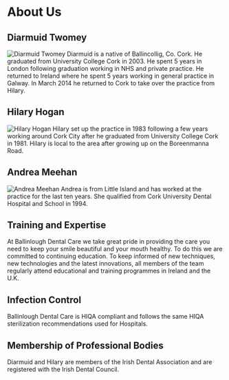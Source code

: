 # About Us

## Diarmuid Twomey

![Diarmuid Twomey][dt]
Diarmuid is a native of Ballincollig, Co. Cork. He graduated from University
College Cork in 2003. He spent 5 years in London following graduation working
in NHS and private practice. He returned to Ireland where he spent 5 years
working in general practice in Galway. In March 2014 he returned to Cork to
take over the practice from Hilary.

## Hilary Hogan

![Hilary Hogan][hh]
Hilary set up the practice in 1983 following a few years working around Cork
City after he graduated from University College Cork in 1981. Hilary is local
to the area after growing up on the Boreenmanna Road.

## Andrea Meehan

![Andrea Meehan][am]
Andrea is from Little Island and has worked at the practice for the last ten
years. She qualified from Cork University Dental Hospital and School in 1994.

## Training and Expertise

At Ballinlough Dental Care we take great pride in providing the care you
need to keep your smile beautiful and your mouth healthy.  To do this we
are committed to continuing education.  To keep informed of new
techniques, new technologies and the latest innovations,  all members of the team
regularly attend educational and training programmes in Ireland and the
U.K.

## Infection Control

Ballinlough Dental Care is HIQA compliant and follows the same HIQA
sterilization recommendations used for Hospitals.

## Membership of Professional Bodies

Diarmuid and Hilary are members of the Irish Dental Association and are registered with
the Irish Dental Council. 

[dt]: /dt.jpg
[hh]: /hh.jpg
[am]: /am.jpg
